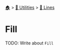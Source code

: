 <!--startTocHeader-->
[🏠](../../README.md) > [🔧 Utilities](../README.md) > [🚈 Lines](README.md)
# Fill
<!--endTocHeader-->

TODO: Write about `Fill`

<!--startTocSubTopic-->
<!--endTocSubTopic-->